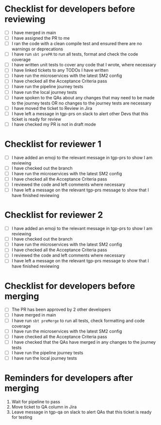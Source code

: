 # Checklist for developers before reviewing
- [ ] I have merged in main
- [ ] I have assigned the PR to me
- [ ] I ran the code with a clean compile test and ensured there are no warnings or deprecations
- [ ] I have run `sbt prePR` to run all tests, format and check the code coverage
- [ ] I have written unit tests to cover any code that I wrote, where necessary
- [ ] I have linked tickets to any TODOs I have written
- [ ] I have run the microservices with the latest SM2 config
- [ ] I have checked all the Acceptance Criteria pass
- [ ] I have run the pipeline journey tests
- [ ] I have run the local journey tests
- [ ] I have spoken to the QAs about any changes that may need to be made to the journey tests OR no changes to the journey tests are necessary
- [ ] I have moved the ticket to Review in Jira
- [ ] I have left a message in tgp-prs on slack to alert other Devs that this ticket is ready for review
- [ ] I have checked my PR is not in draft mode

# Checklist for reviewer 1
- [ ] I have added an emoji to the relevant message in tgp-prs to show I am reviewing
- [ ] I have checked out the branch
- [ ] I have run the microservices with the latest SM2 config
- [ ] I have checked all the Acceptance Criteria pass
- [ ] I reviewed the code and left comments where necessary
- [ ] I have left a message on the relevant tgp-prs message to show that I have finished reviewing

# Checklist for reviewer 2
- [ ] I have added an emoji to the relevant message in tgp-prs to show I am reviewing
- [ ] I have checked out the branch
- [ ] I have run the microservices with the latest SM2 config
- [ ] I have checked all the Acceptance Criteria pass
- [ ] I reviewed the code and left comments where necessary
- [ ] I have left a message on the relevant tgp-prs message to show that I have finished reviewing

# Checklist for developers before merging
- [ ] The PR has been approved by 2 other developers
- [ ] I have merged in main
- [ ] I have run `sbt preMerge` to run all tests, check formatting and code coverage
- [ ] I have run the microservices with the latest SM2 config
- [ ] I have checked all the Acceptance Criteria pass
- [ ] I have checked that the QAs have merged in any changes to the journey tests
- [ ] I have run the pipeline journey tests
- [ ] I have run the local journey tests

# Reminders for developers after merging
1. Wait for pipeline to pass
2. Move ticket to QA column in Jira
3. Leave message in tgp-qa on slack to alert QAs that this ticket is ready for testing
